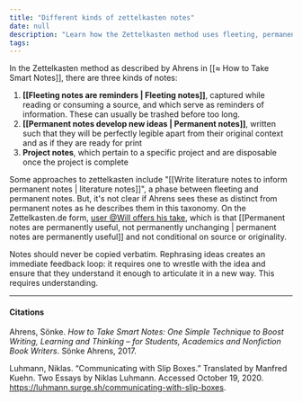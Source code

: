 ```yaml
---
title: "Different kinds of zettelkasten notes"
date: null
description: "Learn how the Zettelkasten method uses fleeting, permanent, and project notes to boost writing and thinking by capturing and rephrasing ideas for better understanding and lasting value."
tags: 
---
```


In the Zettelkasten method as described by Ahrens in [[≈ How to Take Smart Notes]], there are three kinds of notes:

1.  **[[Fleeting notes are reminders | Fleeting notes]]**, captured while reading or consuming a source, and which serve as reminders of information. These can usually be trashed before too long.
2.  **[[Permanent notes develop new ideas | Permanent notes]]**, written such that they will be perfectly legible apart from their original context and as if they are ready for print
3.  **Project notes**, which pertain to a specific project and are disposable once the project is complete

Some approaches to zettelkasten include "[[Write literature notes to inform permanent notes | literature notes]]", a phase between fleeting and permanent notes. But, it's not clear if Ahrens sees these as distinct from permanent notes as he describes them in this taxonomy. On the Zettelkasten.de form, [user @Will offers his take](https://www.zettelkasten.de/posts/literature-notes-vs-permanent-notes/), which is that [[Permanent notes are permanently useful, not permanently unchanging | permanent notes are permanently useful]] and not conditional on source or originality.

Notes should never be copied verbatim. Rephrasing ideas creates an immediate feedback loop: it requires one to wrestle with the idea and ensure that they understand it enough to articulate it in a new way. This requires understanding.

---

#### Citations

Ahrens, Sönke. _How to Take Smart Notes: One Simple Technique to Boost Writing, Learning and Thinking – for Students, Academics and Nonfiction Book Writers_. Sönke Ahrens, 2017.

Luhmann, Niklas. “Communicating with Slip Boxes.” Translated by Manfred Kuehn. Two Essays by Niklas Luhmann. Accessed October 19, 2020. https://luhmann.surge.sh/communicating-with-slip-boxes.

